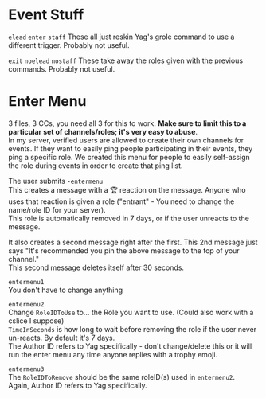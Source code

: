 # Event Stuff
`elead`
`enter`
`staff`
These all just reskin Yag's grole command to use a different trigger. Probably not useful.

`exit`
`noelead`
`nostaff`
These take away the roles given with the previous commands. Probably not useful.

# Enter Menu
3 files, 3 CCs, you need all 3 for this to work. **Make sure to limit this to a particular set of channels/roles; it's very easy to abuse**.     
In my server, verified users are allowed to create their own channels for events. If they want to easily ping people participating in their events, they ping a specific role. We created this menu for people to easily self-assign the role during events in order to create that ping list. 

The user submits `-entermenu`    
This creates a message with a 🏆 reaction on the message. Anyone who uses that reaction is given a role ("entrant" - You need to change the name/role ID for your server).    
This role is automatically removed in 7 days, or if the user unreacts to the message. 

It also creates a second message right after the first. This 2nd message just says "It's recommended you pin the above message to the top of your channel."   
This second message deletes itself after 30 seconds.

`entermenu1`   
You don't have to change anything

`entermenu2`   
Change `RoleIDToUse` to... the Role you want to use. (Could also work with a cslice I suppose)     
`TimeInSeconds` is how long to wait before removing the role if the user never un-reacts. By default it's 7 days.    
The Author ID refers to Yag specifically - don't change/delete this or it will run the enter menu any time anyone replies with a trophy emoji.   

`entermenu3`   
The `RoleIDToRemove` should be the same roleID(s) used in `entermenu2`.   
Again, Author ID refers to Yag specifically.
